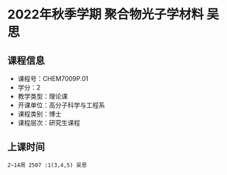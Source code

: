 # 2022年秋季学期 聚合物光子学材料 吴思






## 课程信息

- 课程号：CHEM7009P.01
- 学分：2
- 教学类型：理论课
- 开课单位：高分子科学与工程系
- 课程类别：博士
- 课程层次：研究生课程

## 上课时间

```
2~14周 2507 :1(3,4,5) 吴思
```

